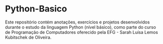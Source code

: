 # Python-Basico
Este repositório contém anotações, exercícios e projetos desenvolvidos durante o estudo da linguagem Python (nível básico), como parte do curso de Programação de Computadores oferecido pela EFG - Sarah Luísa Lemos Kubitschek de Oliveira.
